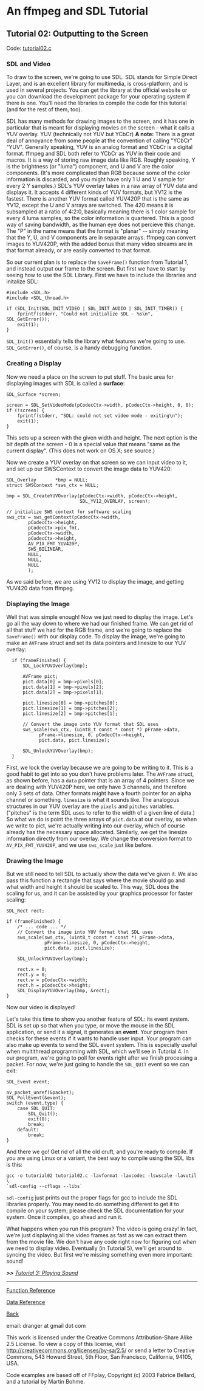 # An ffmpeg and SDL Tutorial

## Tutorial 02: Outputting to the Screen

Code: [tutorial02.c](https://github.com/dx7/ffmpegtutorial/blob/master/src/tutorial02.c)


### SDL and Video

To draw to the screen, we're going to use SDL. SDL stands for Simple Direct
Layer, and is an excellent library for multimedia, is cross-platform, and is
used in several projects. You can get the library at the official website or
you can download the development package for your operating system if there is
one. You'll need the libraries to compile the code for this tutorial (and for
the rest of them, too).

SDL has many methods for drawing images to the screen, and it has one in
particular that is meant for displaying movies on the screen - what it calls a
YUV overlay. YUV (technically not YUV but YCbCr) **A note:** There is a
great deal of annoyance from some people at the convention of calling "YCbCr"
"YUV". Generally speaking, YUV is an analog format and YCbCr is a digital
format. ffmpeg and SDL both refer to YCbCr as YUV in their code and macros. It is
a way of storing raw image data like RGB. Roughly speaking, Y is the
brightness (or "luma") component, and U and V are the color components. (It's
more complicated than RGB because some of the color information is discarded,
and you might have only 1 U and V sample for every 2 Y samples.) SDL's YUV
overlay takes in a raw array of YUV data and displays it. It accepts 4
different kinds of YUV formats, but YV12 is the fastest. There is another YUV
format called YUV420P that is the same as YV12, except the U and V arrays are
switched. The 420 means it is subsampled at a ratio of 4:2:0, basically
meaning there is 1 color sample for every 4 luma samples, so the color
information is quartered. This is a good way of saving bandwidth, as the human
eye does not percieve this change. The "P" in the name means that the format
is "planar" -- simply meaning that the Y, U, and V components are in separate
arrays. ffmpeg can convert images to YUV420P, with the added bonus that many
video streams are in that format already, or are easily converted to that
format.

So our current plan is to replace the `SaveFrame()` function from Tutorial 1,
and instead output our frame to the screen. But first we have to start by
seeing how to use the SDL Library. First we have to include the libraries and
initalize SDL:



    #include <SDL.h>
    #include <SDL_thread.h>

    if (SDL_Init(SDL_INIT_VIDEO | SDL_INIT_AUDIO | SDL_INIT_TIMER)) {
        fprintf(stderr, "Could not initialize SDL - %s\n", SDL_GetError());
        exit(1);
    }


`SDL_Init()` essentially tells the library what features we're going to use.
`SDL_GetError()`, of course, is a handy debugging function.


### Creating a Display

Now we need a place on the screen to put stuff. The basic area for displaying
images with SDL is called a **surface**:



    SDL_Surface *screen;

    screen = SDL_SetVideoMode(pCodecCtx->width, pCodecCtx->height, 0, 0);
    if (!screen) {
        fprintf(stderr, "SDL: could not set video mode - exiting\n");
        exit(1);
    }


This sets up a screen with the given width and height. The next option is the
bit depth of the screen - 0 is a special value that means "same as the current
display". (This does not work on OS X; see source.)

Now we create a YUV overlay on that screen so we can input video to it, and
set up our SWSContext to convert the image data to YUV420:



    SDL_Overlay       *bmp = NULL;
    struct SWSContext *sws_ctx = NULL;

    bmp = SDL_CreateYUVOverlay(pCodecCtx->width, pCodecCtx->height,
                               SDL_YV12_OVERLAY, screen);

    // initialize SWS context for software scaling
    sws_ctx = sws_getContext(pCodecCtx->width,
            pCodecCtx->height,
            pCodecCtx->pix_fmt,
            pCodecCtx->width,
            pCodecCtx->height,
            AV_PIX_FMT_YUV420P,
            SWS_BILINEAR,
            NULL,
            NULL,
            NULL
            );



As we said before, we are using YV12 to display the image, and getting YUV420
data from ffmpeg.


### Displaying the Image

Well that was simple enough! Now we just need to display the image. Let's go
all the way down to where we had our finished frame. We can get rid of all
that stuff we had for the RGB frame, and we're going to replace the
`SaveFrame()` with our display code. To display the image, we're going to make
an `AVFrame` struct and set its data pointers and linesize to our YUV overlay:



      if (frameFinished) {
          SDL_LockYUVOverlay(bmp);

          AVFrame pict;
          pict.data[0] = bmp->pixels[0];
          pict.data[1] = bmp->pixels[2];
          pict.data[2] = bmp->pixels[1];

          pict.linesize[0] = bmp->pitches[0];
          pict.linesize[1] = bmp->pitches[2];
          pict.linesize[2] = bmp->pitches[1];

          // Convert the image into YUV format that SDL uses
          sws_scale(sws_ctx, (uint8_t const * const *) pFrame->data,
                pFrame->linesize, 0, pCodecCtx->height,
                pict.data, pict.linesize);

          SDL_UnlockYUVOverlay(bmp);
      }


First, we lock the overlay because we are going to be writing to it. This is a
good habit to get into so you don't have problems later. The `AVFrame` struct,
as shown before, has a `data` pointer that is an array of 4 pointers. Since we
are dealing with YUV420P here, we only have 3 channels, and therefore only 3
sets of data. Other formats might have a fourth pointer for an alpha channel
or something. `linesize` is what it sounds like. The analogous structures in
our YUV overlay are the `pixels` and `pitches` variables. ("pitches" is the
term SDL uses to refer to the width of a given line of data.) So what we do is
point the three arrays of `pict.data` at our overlay, so when we write to
pict, we're actually writing into our overlay, which of course already has the
necessary space allocated. Similarly, we get the linesize information directly
from our overlay. We change the conversion format to `AV_PIX_FMT_YUV420P`, and we
use `sws_scale` just like before.


### Drawing the Image

But we still need to tell SDL to actually show the data we've given it. We
also pass this function a rectangle that says where the movie should go and
what width and height it should be scaled to. This way, SDL does the scaling
for us, and it can be assisted by your graphics processor for faster scaling:



    SDL_Rect rect;

    if (frameFinished) {
        /* ... code ... */
        // Convert the image into YUV format that SDL uses
        sws_scale(sws_ctx, (uint8_t const * const *) pFrame->data,
                  pFrame->linesize, 0, pCodecCtx->height,
                  pict.data, pict.linesize);

        SDL_UnlockYUVOverlay(bmp);

        rect.x = 0;
        rect.y = 0;
        rect.w = pCodecCtx->width;
        rect.h = pCodecCtx->height;
        SDL_DisplayYUVOverlay(bmp, &rect);
    }


Now our video is displayed!

Let's take this time to show you another feature of SDL: its event system. SDL
is set up so that when you type, or move the mouse in the SDL application, or
send it a signal, it generates an **event**. Your program then checks for
these events if it wants to handle user input. Your program can also make up
events to send the SDL event system. This is especially useful when
multithread programming with SDL, which we'll see in Tutorial 4. In our
program, we're going to poll for events right after we finish processing a
packet. For now, we're just going to handle the `SDL_QUIT` event so we can
exit:



    SDL_Event event;

    av_packet_unref(&packet);
    SDL_PollEvent(&event);
    switch (event.type) {
        case SDL_QUIT:
            SDL_Quit();
            exit(0);
            break;
        default:
            break;
    }


And there we go! Get rid of all the old cruft, and you're ready to compile. If
you are using Linux or a variant, the best way to compile using the SDL libs
is this:



    gcc -o tutorial02 tutorial02.c -lavformat -lavcodec -lswscale -lavutil \
    `sdl-config --cflags --libs`


`sdl-config` just prints out the proper flags for gcc to include the SDL
libraries properly. You may need to do something different to get it to
compile on your system; please check the SDL documentation for your system.
Once it compiles, go ahead and run it.

What happens when you run this program? The video is going crazy! In fact,
we're just displaying all the video frames as fast as we can extract them from
the movie file. We don't have any code right now for figuring out _when_ we
need to display video. Eventually (in Tutorial 5), we'll get around to syncing
the video. But first we're missing something even more important: sound!

_**>>** [Tutorial 3: Playing Sound](https://github.com/dx7/ffmpegtutorial/blob/master/docs/tutorial03.md)_

* * *

[Function Reference](https://github.com/dx7/ffmpegtutorial/blob/master/docs/functions.md)

[Data Reference](https://github.com/dx7/ffmpegtutorial/blob/master/docs/data.md)

[Back](https://github.com/dx7/ffmpegtutorial)

email: dranger at gmail dot com

This work is licensed under the Creative Commons Attribution-Share Alike 2.5
License. To view a copy of this license, visit
http://creativecommons.org/licenses/by-sa/2.5/ or send a letter to Creative
Commons, 543 Howard Street, 5th Floor, San Francisco, California, 94105, USA.

Code examples are based off of FFplay, Copyright (c) 2003 Fabrice Bellard, and
a tutorial by Martin Bohme.

